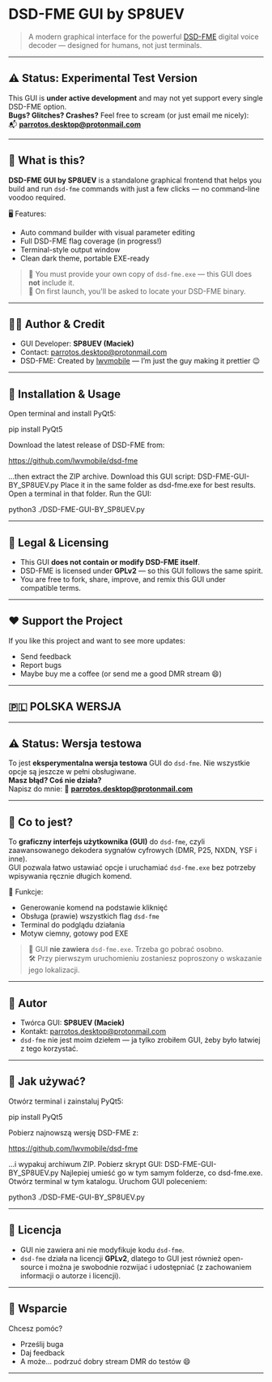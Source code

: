 # DSD-FME GUI by SP8UEV

> A modern graphical interface for the powerful [DSD-FME](https://github.com/lwvmobile/dsd-fme) digital voice decoder — designed for humans, not just terminals.

---

## ⚠️ Status: Experimental Test Version

This GUI is **under active development** and may not yet support every single DSD-FME option.  
**Bugs? Glitches? Crashes?** Feel free to scream (or just email me nicely):  
📬 **parrotos.desktop@protonmail.com**

---

## 🚀 What is this?

**DSD-FME GUI by SP8UEV** is a standalone graphical frontend that helps you build and run `dsd-fme` commands with just a few clicks — no command-line voodoo required.

🖥️ Features:
- Auto command builder with visual parameter editing
- Full DSD-FME flag coverage (in progress!)
- Terminal-style output window
- Clean dark theme, portable EXE-ready

> 🔹 You must provide your own copy of `dsd-fme.exe` — this GUI does **not** include it.  
> 🔹 On first launch, you'll be asked to locate your DSD-FME binary.

---

## 🧑‍💻 Author & Credit

- GUI Developer: **SP8UEV (Maciek)**
- Contact: [parrotos.desktop@protonmail.com](mailto:parrotos.desktop@protonmail.com)
- DSD-FME: Created by [lwvmobile](https://github.com/lwvmobile/dsd-fme) — I’m just the guy making it prettier 😉

---

## 📂 Installation & Usage 
Open terminal and install PyQt5: 

pip install PyQt5

Download the latest release of DSD-FME from:

https://github.com/lwvmobile/dsd-fme

...then extract the ZIP archive.
Download this GUI script: 
DSD-FME-GUI-BY_SP8UEV.py
Place it in the same folder as dsd-fme.exe for best results.
Open a terminal in that folder.
Run the GUI: 

python3 ./DSD-FME-GUI-BY_SP8UEV.py

---

## 📜 Legal & Licensing

- This GUI **does not contain or modify DSD-FME itself**.
- DSD-FME is licensed under **GPLv2** — so this GUI follows the same spirit.
- You are free to fork, share, improve, and remix this GUI under compatible terms.

---

## ❤️ Support the Project

If you like this project and want to see more updates:
- Send feedback
- Report bugs
- Maybe buy me a coffee (or send me a good DMR stream 😄)

---

## 🇵🇱 POLSKA WERSJA

---

## ⚠️ Status: Wersja testowa

To jest **eksperymentalna wersja testowa** GUI do `dsd-fme`. Nie wszystkie opcje są jeszcze w pełni obsługiwane.  
**Masz błąd? Coś nie działa?**  
Napisz do mnie: 📧 **parrotos.desktop@protonmail.com**

---

## 🧠 Co to jest?

To **graficzny interfejs użytkownika (GUI)** do `dsd-fme`, czyli zaawansowanego dekodera sygnałów cyfrowych (DMR, P25, NXDN, YSF i inne).  
GUI pozwala łatwo ustawiać opcje i uruchamiać `dsd-fme.exe` bez potrzeby wpisywania ręcznie długich komend.

🔧 Funkcje:
- Generowanie komend na podstawie kliknięć
- Obsługa (prawie) wszystkich flag `dsd-fme`
- Terminal do podglądu działania
- Motyw ciemny, gotowy pod EXE

> 🛑 GUI **nie zawiera** `dsd-fme.exe`. Trzeba go pobrać osobno.  
> 🛠️ Przy pierwszym uruchomieniu zostaniesz poproszony o wskazanie jego lokalizacji.

---

## 👤 Autor

- Twórca GUI: **SP8UEV (Maciek)**
- Kontakt: [parrotos.desktop@protonmail.com](mailto:parrotos.desktop@protonmail.com)
- `dsd-fme` nie jest moim dziełem — ja tylko zrobiłem GUI, żeby było łatwiej z tego korzystać.

---

## 🔧 Jak używać?
Otwórz terminal i zainstaluj PyQt5: 

pip install PyQt5

Pobierz najnowszą wersję DSD-FME z:

https://github.com/lwvmobile/dsd-fme

...i wypakuj archiwum ZIP.
Pobierz skrypt GUI:
DSD-FME-GUI-BY_SP8UEV.py
Najlepiej umieść go w tym samym folderze, co dsd-fme.exe.
Otwórz terminal w tym katalogu.
Uruchom GUI poleceniem: 

python3 ./DSD-FME-GUI-BY_SP8UEV.py

---

## 📜 Licencja

- GUI nie zawiera ani nie modyfikuje kodu `dsd-fme`.
- `dsd-fme` działa na licencji **GPLv2**, dlatego to GUI jest również open-source i można je swobodnie rozwijać i udostępniać (z zachowaniem informacji o autorze i licencji).

---

## 🫶 Wsparcie

Chcesz pomóc?
- Prześlij buga
- Daj feedback
- A może... podrzuć dobry stream DMR do testów 😄

---

